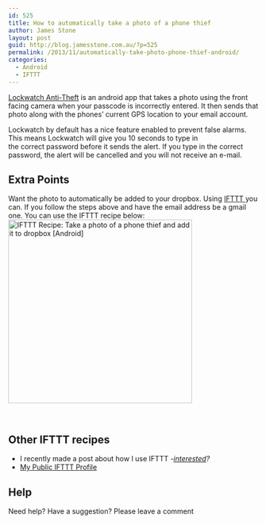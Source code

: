 ```yaml
---
id: 525
title: How to automatically take a photo of a phone thief
author: James Stone
layout: post
guid: http://blog.jamesstone.com.au/?p=525
permalink: /2013/11/automatically-take-photo-phone-thief-android/
categories:
  - Android
  - IFTTT
---
```

<a href="https://play.google.com/store/apps/details?id=com.bloketech.lockwatch" target="_blank">Lockwatch Anti-Theft</a> is an android app that takes a photo using the front facing camera when your passcode is incorrectly entered. It then sends that photo along with the phones&#8217; current GPS location to your email account.

Lockwatch by default has a nice feature enabled to prevent false alarms. This means Lockwatch will give you 10 seconds to type in the correct password before it sends the alert. If you type in the correct password, the alert will be cancelled and you will not receive an e-mail.

## Extra Points

<a name="ExtraPoints"></a>
Want the photo to automatically be added to your dropbox. Using <a title="Why you should use IFTTT?" href="http://blog.jamesstone.com.au/2013/11/ifttt/" target="_blank">IFTTT </a>you can.
If you follow the steps above and have the email address be a gmail one. You can use the IFTTT recipe below:
<a class="embed_recipe embed_recipe-l_61" id="embed_recipe-130299" href="https://ifttt.com/view_embed_recipe/130299" target="_blank"><img alt="IFTTT Recipe: Take a photo of a phone thief and add it to dropbox [Android]" src="https://ifttt.com/recipe_embed_img/130299" width="370px" /></a>

&nbsp;

## Other IFTTT recipes

  * I recently made a post about how I use IFTTT -*[interested][1]?*
  * <a href="https://ifttt.com/p/jamesmstone" target="_blank">My Public IFTTT Profile</a>

## Help

Need help? Have a suggestion? Please leave a comment

 [1]: http://blog.jamesstone.com.au/2013/11/my-ifttt-recipes/ "How I use IFTTT"
